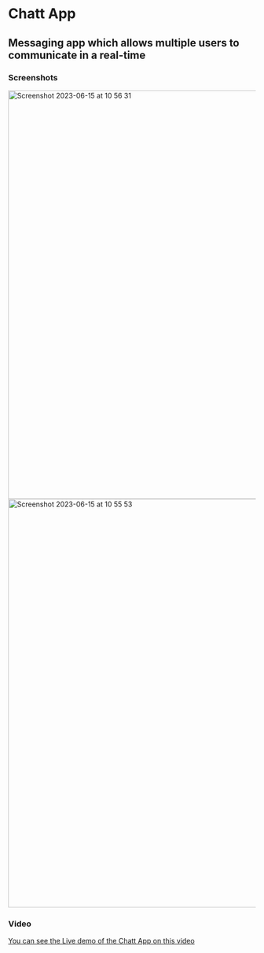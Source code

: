 # Chatt App

## Messaging app which allows multiple users to communicate in a real-time

### Screenshots

<img width="830" alt="Screenshot 2023-06-15 at 10 56 31" src="https://github.com/msilberg/chatt/assets/5354949/ed93daee-1393-4141-9c29-7a9a4e99bb47">

<img width="830" alt="Screenshot 2023-06-15 at 10 55 53" src="https://github.com/msilberg/chatt/assets/5354949/702d7d7f-8e39-4cb3-b0a6-722d8b3b8b87">

### Video

[You can see the Live demo of the Chatt App on this video](https://youtu.be/Kw2fvhwgk7A)
